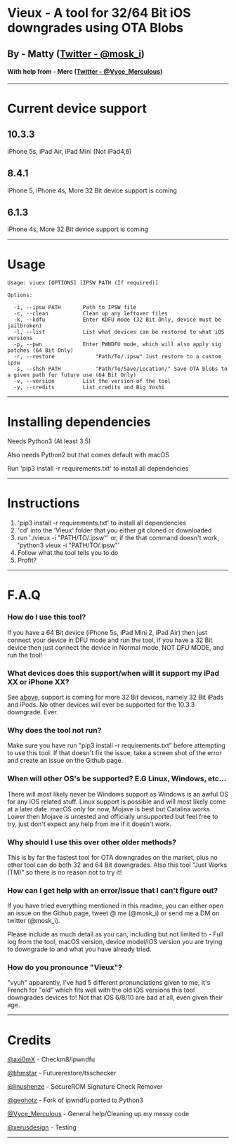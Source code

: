 # Vieux - A tool for 32/64 Bit iOS downgrades using OTA Blobs

## By - Matty ([Twitter - @mosk_i](https://twitter.com/mosk_i))
#### With help from - Merc ([Twitter - @Vyce_Merculous](https://twitter.com/Vyce_Merculous))


-----------------
# Current device support

## 10.3.3
iPhone 5s, iPad Air, iPad Mini (Not iPad4,6)

## 8.4.1
iPhone 5, iPhone 4s, More 32 Bit device support is coming

## 6.1.3
iPhone 4s, More 32 Bit device support is coming

-----------------

# Usage
```
Usage: viuex [OPTIONS] [IPSW PATH (If required)]

Options:

  -i, --ipsw PATH		Path to IPSW file
  -c, --clean			Clean up any leftover files
  -k, --kdfu			Enter KDFU mode (32 Bit Only, device must be jailbroken)
  -l, --list			List what devices can be restored to what iOS versions
  -p, --pwn		        Enter PWNDFU mode, which will also apply sig patches (64 Bit Only)
  -r, --restore		        "Path/To/.ipsw" Just restore to a custom ipsw
  -s, --shsh PATH	        "Path/To/Save/Location/" Save OTA blobs to a given path for future use (64 Bit Only)
  -v, --version			List the version of the tool
  -y, --credits			List credits and Big Yoshi

```



-----------------
# Installing dependencies

Needs Python3 (At least 3.5)

Also needs Python2 but that comes default with macOS

Run 'pip3 install -r requirements.txt' to install all dependencies

-----------------
# Instructions

1. 'pip3 install -r requirements.txt' to install all dependencies
2. 'cd' into the 'Vieux' folder that you either git cloned or downloaded
3. run './vieux -i "PATH/TO/.ipsw"' or, if the that command doesn't work, 'python3 vieux -i "PATH/TO/.ipsw"'
4. Follow what the tool tells you to do
5. Profit?
-----------------
# F.A.Q
### How do I use this tool?
If you have a 64 Bit device (iPhone 5s, iPad Mini 2, iPad Air) then just connect your device in DFU mode and run the tool, if you have a 32 Bit device then just connect the device in Normal mode, NOT DFU MODE, and run the tool!

### What devices does this support/when will it support my iPad XX or iPhone XX?
See [above](#current-device-support), support is coming for more 32 Bit devices, namely 32 Bit iPads and iPods. No other devices will ever be supported for the 10.3.3 downgrade. Ever.

### Why does the tool not run?
Make sure you have run "pip3 install -r requirements.txt" before attempting to use this tool. If that doesn't fix the issue, take a screen shot of the error and create an issue on the Github page.

### When will other OS's be supported? E.G Linux, Windows, etc...
There will most likely never be Windows support as Windows is an awful OS for any iOS related stuff. Linux support is possible and will most likely come at a later date. macOS only for now, Mojave is best but Catalina works. Lower then Mojave is untested and officially unsupported but feel free to try, just don't expect any help from me if it doesn't work.

### Why should I use this over other older methods?
This is by far the fastest tool for OTA downgrades on the market, plus no other tool can do both 32 and 64 Bit downgrades. Also this tool "Just Works (TM)" so there is no reason not to try it!

### How can I get help with an error/issue that I can't figure out?
If you have tried everything mentioned in this readme, you can either open an issue on the Github page, tweet @ me (@mosk_i) or send me a DM on twitter (@mosk_i). 

Please include as much detail as you can, including but not limited to - Full log from the tool, macOS version, device model/iOS version you are trying to downgrade to and what you have already tried.

### How do you pronounce "Vieux"?
"vyuh" apparently, I've had 5 different pronunciations given to me, it's French for "old" which fits well with the old iOS versions this tool downgrades devices to! Not that iOS 6/8/10 are bad at all, even given their age.

-----------------
# Credits

[@axi0mX](https://twitter.com/axi0mX) - Checkm8/ipwndfu

[@tihmstar](https://twitter.com/tihmstar) - Futurerestore/tsschecker

[@linushenze](https://twitter.com/LinusHenze) - SecureROM Signature Check Remover

[@geohotz](https://twitter.com/realGeorgeHotz) - Fork of ipwndfu ported to Python3

[@Vyce_Merculous](https://twitter.com/Vyce_Merculous) - General help/Cleaning up my messy code

[@xerusdesign](https://twitter.com/xerusdesign) - Testing

-----------------
